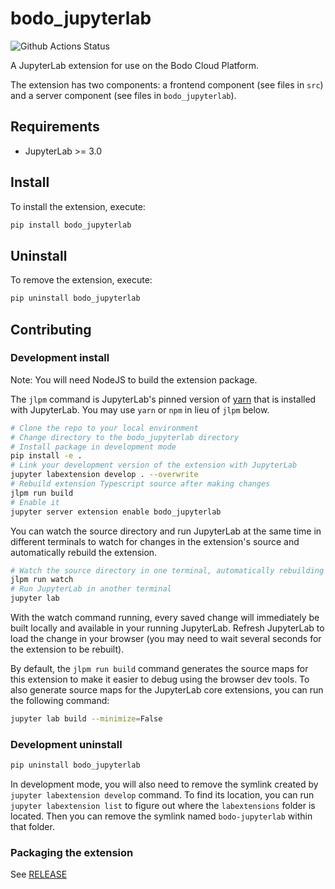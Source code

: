 # bodo_jupyterlab

![Github Actions Status](https://github.com/Bodo-inc/jupyterlab-extensions.git/workflows/Build/badge.svg)

A JupyterLab extension for use on the Bodo Cloud Platform.

The extension has two components: a frontend component (see files in `src`) and a server component (see files in `bodo_jupyterlab`).

## Requirements

- JupyterLab >= 3.0

## Install

To install the extension, execute:

```bash
pip install bodo_jupyterlab
```

## Uninstall

To remove the extension, execute:

```bash
pip uninstall bodo_jupyterlab
```

## Contributing

### Development install

Note: You will need NodeJS to build the extension package.

The `jlpm` command is JupyterLab's pinned version of
[yarn](https://yarnpkg.com/) that is installed with JupyterLab. You may use
`yarn` or `npm` in lieu of `jlpm` below.

```bash
# Clone the repo to your local environment
# Change directory to the bodo_jupyterlab directory
# Install package in development mode
pip install -e .
# Link your development version of the extension with JupyterLab
jupyter labextension develop . --overwrite
# Rebuild extension Typescript source after making changes
jlpm run build
# Enable it
jupyter server extension enable bodo_jupyterlab
```

You can watch the source directory and run JupyterLab at the same time in different terminals to watch for changes in the extension's source and automatically rebuild the extension.

```bash
# Watch the source directory in one terminal, automatically rebuilding when needed
jlpm run watch
# Run JupyterLab in another terminal
jupyter lab
```

With the watch command running, every saved change will immediately be built locally and available in your running JupyterLab. Refresh JupyterLab to load the change in your browser (you may need to wait several seconds for the extension to be rebuilt).

By default, the `jlpm run build` command generates the source maps for this extension to make it easier to debug using the browser dev tools. To also generate source maps for the JupyterLab core extensions, you can run the following command:

```bash
jupyter lab build --minimize=False
```

### Development uninstall

```bash
pip uninstall bodo_jupyterlab
```

In development mode, you will also need to remove the symlink created by `jupyter labextension develop`
command. To find its location, you can run `jupyter labextension list` to figure out where the `labextensions`
folder is located. Then you can remove the symlink named `bodo-jupyterlab` within that folder.

### Packaging the extension

See [RELEASE](RELEASE.md)
